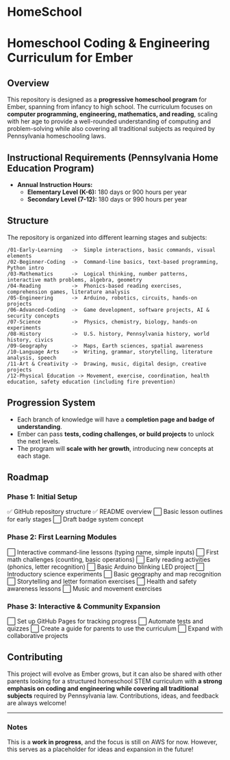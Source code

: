 # HomeSchool
# Homeschool Coding & Engineering Curriculum for Ember

## Overview
This repository is designed as a **progressive homeschool program** for Ember, spanning from infancy to high school. The curriculum focuses on **computer programming, engineering, mathematics, and reading**, scaling with her age to provide a well-rounded understanding of computing and problem-solving while also covering all traditional subjects as required by Pennsylvania homeschooling laws.

## Instructional Requirements (Pennsylvania Home Education Program)
- **Annual Instruction Hours:**
  - **Elementary Level (K-6):** 180 days or 900 hours per year
  - **Secondary Level (7-12):** 180 days or 990 hours per year

## Structure
The repository is organized into different learning stages and subjects:

```
/01-Early-Learning   ->  Simple interactions, basic commands, visual elements
/02-Beginner-Coding  ->  Command-line basics, text-based programming, Python intro
/03-Mathematics      ->  Logical thinking, number patterns, interactive math problems, algebra, geometry
/04-Reading          ->  Phonics-based reading exercises, comprehension games, literature analysis
/05-Engineering      ->  Arduino, robotics, circuits, hands-on projects
/06-Advanced-Coding  ->  Game development, software projects, AI & security concepts
/07-Science          ->  Physics, chemistry, biology, hands-on experiments
/08-History          ->  U.S. history, Pennsylvania history, world history, civics
/09-Geography        ->  Maps, Earth sciences, spatial awareness
/10-Language Arts    ->  Writing, grammar, storytelling, literature analysis, speech
/11-Art & Creativity ->  Drawing, music, digital design, creative projects
/12-Physical Education -> Movement, exercise, coordination, health education, safety education (including fire prevention)
```

## Progression System
- Each branch of knowledge will have a **completion page and badge of understanding**.
- Ember can pass **tests, coding challenges, or build projects** to unlock the next levels.
- The program will **scale with her growth**, introducing new concepts at each stage.

## Roadmap
### Phase 1: Initial Setup
✅ GitHub repository structure 
✅ README overview 
⬜ Basic lesson outlines for early stages
⬜ Draft badge system concept

### Phase 2: First Learning Modules
⬜ Interactive command-line lessons (typing name, simple inputs)
⬜ First math challenges (counting, basic operations)
⬜ Early reading activities (phonics, letter recognition)
⬜ Basic Arduino blinking LED project
⬜ Introductory science experiments
⬜ Basic geography and map recognition
⬜ Storytelling and letter formation exercises
⬜ Health and safety awareness lessons
⬜ Music and movement exercises

### Phase 3: Interactive & Community Expansion
⬜ Set up GitHub Pages for tracking progress
⬜ Automate tests and quizzes
⬜ Create a guide for parents to use the curriculum
⬜ Expand with collaborative projects

## Contributing
This project will evolve as Ember grows, but it can also be shared with other parents looking for a structured homeschool STEM curriculum with **a strong emphasis on coding and engineering while covering all traditional subjects** required by Pennsylvania law. Contributions, ideas, and feedback are always welcome!

---

### Notes
This is a **work in progress**, and the focus is still on AWS for now. However, this serves as a placeholder for ideas and expansion in the future!
